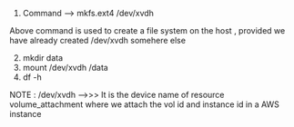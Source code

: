 

1) Command -->  mkfs.ext4 /dev/xvdh

Above command is used to create a file system on the host , provided we have already created /dev/xvdh somehere else

2) mkdir data
3) mount /dev/xvdh /data
4) df -h 


NOTE : /dev/xvdh -->>> It is the device name of resource volume_attachment where we attach the vol id and instance id in a AWS instance
